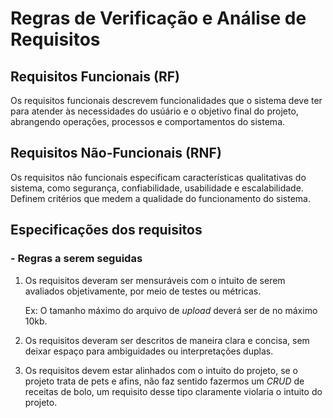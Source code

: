 # Regras de Verificação e Análise de Requisitos

## Requisitos Funcionais (RF)
Os requisitos funcionais descrevem funcionalidades que o sistema deve ter para atender às necessidades do usúário e o objetivo final do projeto, abrangendo operações, processos e comportamentos do sistema.

## Requisitos Não-Funcionais (RNF)
Os requisitos não funcionais especificam características qualitativas do sistema, como segurança, confiabilidade, usabilidade e escalabilidade. Definem critérios que medem a qualidade do funcionamento do sistema.

## Especificações dos requisitos

### - Regras a serem seguidas

1. Os requisitos deveram ser mensuráveis com o intuito de serem avaliados objetivamente, por meio de testes ou métricas.
    
    Ex: O tamanho máximo do arquivo de *upload* deverá ser de no máximo 10kb. 

2. Os requisitos deveram ser descritos de maneira clara e concisa, sem deixar espaço para ambiguidades ou interpretações duplas.

3. Os requisitos devem estar alinhados com o intuito do projeto, se o projeto trata de pets e afins, não faz sentido fazermos um *CRUD* de receitas de bolo, um requisito desse tipo claramente violaria o intuito do projeto.
